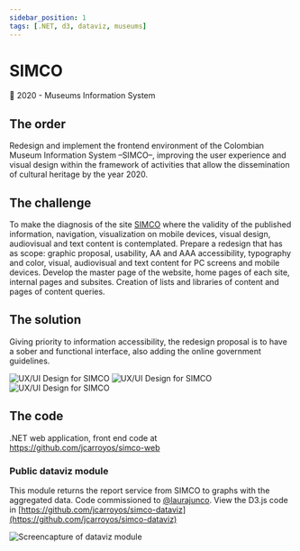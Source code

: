 ```yaml
---
sidebar_position: 1
tags: [.NET, d3, dataviz, museums]
---
```


# SIMCO

📆 2020 - Museums Information System

## The order

Redesign and implement the frontend environment of the Colombian Museum Information System –SIMCO–, improving the user experience and visual design within the framework of activities that allow the dissemination of cultural heritage by the year 2020.

## The challenge

To make the diagnosis of the site [SIMCO](http://simco.museoscolombianos.gov.co/) where the validity of the published information, navigation, visualization on mobile devices, visual design, audiovisual and text content is contemplated. Prepare a redesign that has as scope: graphic proposal, usability, AA and AAA accessibility, typography and color, visual, audiovisual and text content for PC screens and mobile devices. Develop the master page of the website, home pages of each site, internal pages and subsites. Creation of lists and libraries of content and pages of content queries.

## The solution

Giving priority to information accessibility, the redesign proposal is to have a sober and functional interface, also adding the online government guidelines.

![UX/UI Design for SIMCO](https://jcarroyos-uploads.s3.amazonaws.com/docs/simco-jcarroyos.jpg)
![UX/UI Design for SIMCO](https://jcarroyos-uploads.s3.amazonaws.com/docs/simco-home.png)
![UX/UI Design for SIMCO](https://jcarroyos-uploads.s3.amazonaws.com/docs/simco-dashboard.png)

## The code

.NET web application, front end code at https://github.com/jcarroyos/simco-web

### Public dataviz module

This module returns the report service from SIMCO to graphs with the aggregated data. Code commissioned to [@laurajunco](https://github.com/laurajunco). View the D3.js code in [https://github.com/jcarroyos/simco-dataviz](https://github.com/jcarroyos/simco-dataviz)

![Screencapture of dataviz module](https://jcarroyos-uploads.s3.amazonaws.com/docs/dataviz-d3-laurajunco.png)
